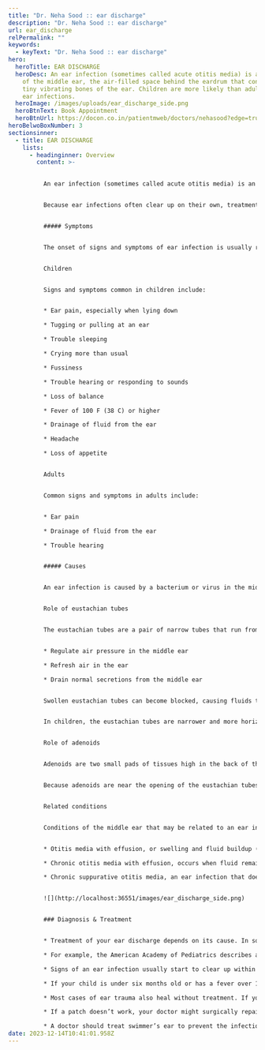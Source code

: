 ```yaml
---
title: "Dr. Neha Sood :: ear discharge"
description: "Dr. Neha Sood :: ear discharge"
url: ear_discharge
relPermalink: ""
keywords:
  - keyText: "Dr. Neha Sood :: ear discharge"
hero:
  heroTitle: EAR DISCHARGE
  heroDesc: An ear infection (sometimes called acute otitis media) is an infection
    of the middle ear, the air-filled space behind the eardrum that contains the
    tiny vibrating bones of the ear. Children are more likely than adults to get
    ear infections.
  heroImage: /images/uploads/ear_discharge_side.png
  heroBtnText: Book Appointment
  heroBtnUrl: https://docon.co.in/patientmweb/doctors/nehasood?edge=true
heroBelwoBoxNumber: 3
sectionsinner:
  - title: EAR DISCHARGE
    lists:
      - headinginner: Overview
        content: >-
          

          An ear infection (sometimes called acute otitis media) is an infection of the middle ear, the air-filled space behind the eardrum that contains the tiny vibrating bones of the ear. Children are more likely than adults to get ear infections.


          Because ear infections often clear up on their own, treatment may begin with managing pain and monitoring the problem. Sometimes, antibiotics are used to clear the infection. Some people are prone to having multiple ear infections. This can cause hearing problems and other serious complications.


          ##### Symptoms


          The onset of signs and symptoms of ear infection is usually rapid.


          Children


          Signs and symptoms common in children include:


          * Ear pain, especially when lying down

          * Tugging or pulling at an ear

          * Trouble sleeping

          * Crying more than usual

          * Fussiness

          * Trouble hearing or responding to sounds

          * Loss of balance

          * Fever of 100 F (38 C) or higher

          * Drainage of fluid from the ear

          * Headache

          * Loss of appetite


          Adults


          Common signs and symptoms in adults include:


          * Ear pain

          * Drainage of fluid from the ear

          * Trouble hearing


          ##### Causes


          An ear infection is caused by a bacterium or virus in the middle ear. This infection often results from another illness — cold, flu or allergy — that causes congestion and swelling of the nasal passages, throat and eustachian tubes.


          Role of eustachian tubes


          The eustachian tubes are a pair of narrow tubes that run from each middle ear to high in the back of the throat, behind the nasal passages. The throat end of the tubes open and close to:


          * Regulate air pressure in the middle ear

          * Refresh air in the ear

          * Drain normal secretions from the middle ear


          Swollen eustachian tubes can become blocked, causing fluids to build up in the middle ear. This fluid can become infected and cause the symptoms of an ear infection.


          In children, the eustachian tubes are narrower and more horizontal, which makes them more difficult to drain and more likely to get clogged.


          Role of adenoids


          Adenoids are two small pads of tissues high in the back of the nose believed to play a role in immune system activity.


          Because adenoids are near the opening of the eustachian tubes, swelling of the adenoids may block the tubes. This can lead to middle ear infection. Swelling and irritation of adenoids is more likely to play a role in ear infections in children because children have relatively larger adenoids compared to adults.


          Related conditions


          Conditions of the middle ear that may be related to an ear infection or result in similar middle ear problems include:


          * Otitis media with effusion, or swelling and fluid buildup (effusion) in the middle ear without bacterial or viral infection. This may occur because the fluid buildup persists after an ear infection has gotten better. It may also occur because of some dysfunction or noninfectious blockage of the eustachian tubes.

          * Chronic otitis media with effusion, occurs when fluid remains in the middle ear and continues to return without bacterial or viral infection. This makes children susceptible to new ear infections and may affect hearing.

          * Chronic suppurative otitis media, an ear infection that doesn't go away with the usual treatments. This can lead to a hole in the eardrum.


          ![](http://localhost:36551/images/ear_discharge_side.png)


          ### Diagnosis & Treatment


          * Treatment of your ear discharge depends on its cause. In some cases, your condition won’t need medical treatment.

          * For example, the American Academy of Pediatrics describes a 48-hour “wait-and-see” approach, accompanied by close follow-up, as one option for treating mild ear pain in children.

          * Signs of an ear infection usually start to clear up within the first week or two, without any treatment. Pain medications might be needed to deal with any pain or discomfort.

          * If your child is under six months old or has a fever over 102.2°F, your doctor might prescribe antibiotic ear drops.

          * Most cases of ear trauma also heal without treatment. If you have a tear in your eardrum that doesn’t heal naturally, your doctor might apply a special paper patch to the tear. This patch keeps the hole closed while your eardrum heals.

          * If a patch doesn’t work, your doctor might surgically repair your ear using a patch of your own skin.

          * A doctor should treat swimmer’s ear to prevent the infection from spreading. Typically, your doctor will give you antibiotic ear drops to use for about a week. In severe cases, oral antibiotics will also be necessary.
date: 2023-12-14T10:41:01.958Z
---
```

